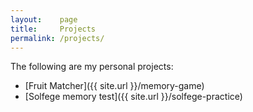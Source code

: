 ```yaml
---
layout:    page
title:     Projects
permalink: /projects/
---
```


The following are my personal projects:

- [Fruit Matcher]({{ site.url }}/memory-game)
- [Solfege memory test]({{ site.url }}/solfege-practice)
